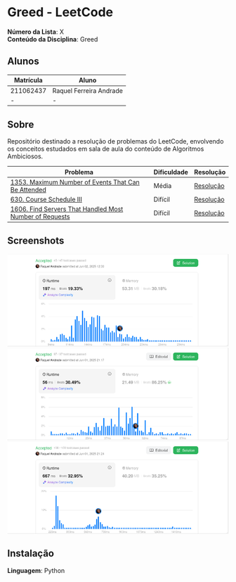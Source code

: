 # Greed - LeetCode

**Número da Lista**: X <br>
**Conteúdo da Disciplina**: Greed<br>

## Alunos
|Matrícula | Aluno |
| -- | -- |
| 211062437 |  Raquel Ferreira Andrade |
| -  |  - |

## Sobre 
Repositório destinado a resolução de problemas do LeetCode, envolvendo os conceitos estudados em sala de aula do conteúdo de Algoritmos Ambiciosos. 

| Problema | Dificuldade | Resolução |
| -- | -- | -- |
| [1353. Maximum Number of Events That Can Be Attended](https://leetcode.com/problems/maximum-number-of-events-that-can-be-attended/description/) | Média | [Resolução](/code/1353.py) |
| [630. Course Schedule III](https://leetcode.com/problems/course-schedule-iii/description/) | Difícil | [Resolução](/code/630.py) |
| [1606. Find Servers That Handled Most Number of Requests](https://leetcode.com/problems/find-servers-that-handled-most-number-of-requests/description/) | Difícil | [Resolução](/code/1606.py) |


## Screenshots

![1](assets/1353.png)
![2](assets/630.png)
![3](assets/1606.png)

## Instalação 
**Linguagem**: Python
